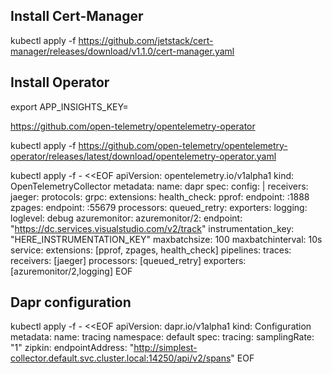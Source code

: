 

## Install Cert-Manager

kubectl apply -f https://github.com/jetstack/cert-manager/releases/download/v1.1.0/cert-manager.yaml


## Install Operator

export APP_INSIGHTS_KEY=


https://github.com/open-telemetry/opentelemetry-operator

kubectl apply -f https://github.com/open-telemetry/opentelemetry-operator/releases/latest/download/opentelemetry-operator.yaml


kubectl apply -f - <<EOF
apiVersion: opentelemetry.io/v1alpha1
kind: OpenTelemetryCollector
metadata:
  name: dapr
spec:
  config: |
    receivers:
      jaeger:
        protocols:
          grpc:
    extensions:
      health_check:
      pprof:
        endpoint: :1888
      zpages:
        endpoint: :55679
    processors:
      queued_retry:
    exporters:
      logging:
        loglevel: debug
      azuremonitor:
      azuremonitor/2:
        endpoint: "https://dc.services.visualstudio.com/v2/track"
        instrumentation_key: "HERE_INSTRUMENTATION_KEY"
        maxbatchsize: 100
        maxbatchinterval: 10s
    service:
      extensions: [pprof, zpages, health_check]
      pipelines:
        traces:
          receivers: [jaeger]
          processors: [queued_retry]
          exporters: [azuremonitor/2,logging]
EOF


## Dapr configuration

kubectl apply -f - <<EOF
apiVersion: dapr.io/v1alpha1
kind: Configuration
metadata:
  name: tracing
  namespace: default
spec:
  tracing:
    samplingRate: "1"
    zipkin:
      endpointAddress: "http://simplest-collector.default.svc.cluster.local:14250/api/v2/spans"
EOF